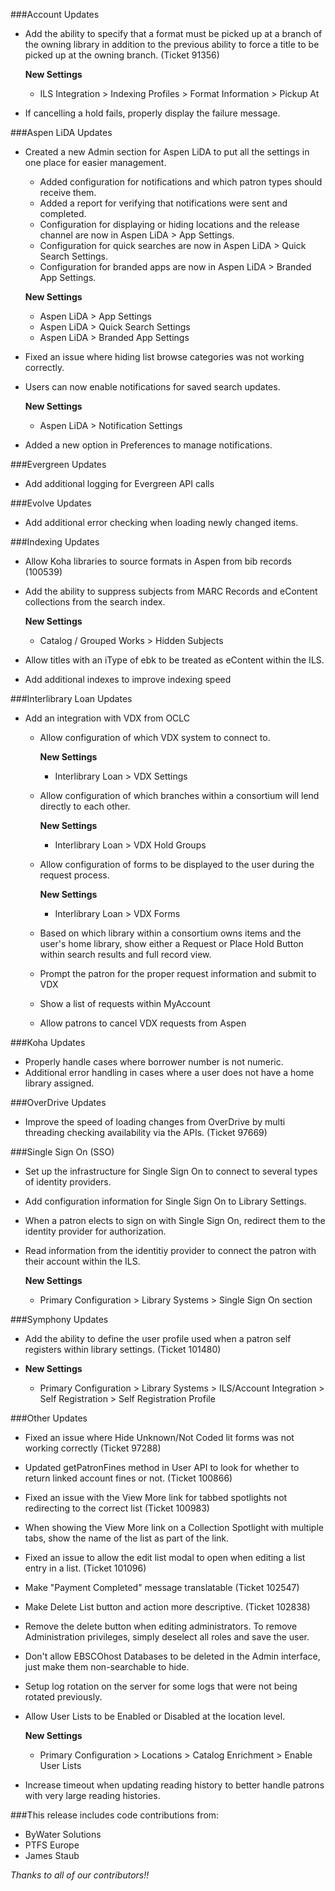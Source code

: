 ###Account Updates
- Add the ability to specify that a format must be picked up at a branch of the owning library in addition to the previous ability to force a title to be picked up at the owning branch. (Ticket 91356)   

  **New Settings**
  - ILS Integration > Indexing Profiles > Format Information > Pickup At
- If cancelling a hold fails, properly display the failure message. 

###Aspen LiDA Updates
- Created a new Admin section for Aspen LiDA to put all the settings in one place for easier management.
  - Added configuration for notifications and which patron types should receive them.
  - Added a report for verifying that notifications were sent and completed.
  - Configuration for displaying or hiding locations and the release channel are now in Aspen LiDA > App Settings.
  - Configuration for quick searches are now in Aspen LiDA > Quick Search Settings.
  - Configuration for branded apps are now in Aspen LiDA > Branded App Settings.

  **New Settings**
  - Aspen LiDA > App Settings
  - Aspen LiDA > Quick Search Settings
  - Aspen LiDA > Branded App Settings
- Fixed an issue where hiding list browse categories was not working correctly.
- Users can now enable notifications for saved search updates.

  **New Settings**
  - Aspen LiDA > Notification Settings
- Added a new option in Preferences to manage notifications.

###Evergreen Updates
- Add additional logging for Evergreen API calls

###Evolve Updates
- Add additional error checking when loading newly changed items.

###Indexing Updates
- Allow Koha libraries to source formats in Aspen from bib records (100539)
- Add the ability to suppress subjects from MARC Records and eContent collections from the search index.

  **New Settings**
  - Catalog / Grouped Works > Hidden Subjects
- Allow titles with an iType of ebk to be treated as eContent within the ILS.
- Add additional indexes to improve indexing speed

###Interlibrary Loan Updates
- Add an integration with VDX from OCLC
  - Allow configuration of which VDX system to connect to.

    **New Settings**
    - Interlibrary Loan > VDX Settings
  - Allow configuration of which branches within a consortium will lend directly to each other.

    **New Settings**
    - Interlibrary Loan > VDX Hold Groups
  - Allow configuration of forms to be displayed to the user during the request process. 

    **New Settings**
    - Interlibrary Loan > VDX Forms
  - Based on which library within a consortium owns items and the user's home library, show either a Request or Place Hold Button within search results and full record view.
  - Prompt the patron for the proper request information and submit to VDX 
  - Show a list of requests within MyAccount
  - Allow patrons to cancel VDX requests from Aspen

###Koha Updates
- Properly handle cases where borrower number is not numeric.
- Additional error handling in cases where a user does not have a home library assigned.

###OverDrive Updates
- Improve the speed of loading changes from OverDrive by multi threading checking availability via the APIs. (Ticket 97669)

###Single Sign On (SSO)
- Set up the infrastructure for Single Sign On to connect to several types of identity providers. 
- Add configuration information for Single Sign On to Library Settings. 
- When a patron elects to sign on with Single Sign On, redirect them to the identity provider for authorization. 
- Read information from the identitiy provider to connect the patron with their account within the ILS.

  **New Settings**
  - Primary Configuration > Library Systems > Single Sign On section

###Symphony Updates
- Add the ability to define the user profile used when a patron self registers within library settings. (Ticket 101480)

- **New Settings**
  - Primary Configuration > Library Systems > ILS/Account Integration > Self Registration > Self Registration Profile

###Other Updates
- Fixed an issue where Hide Unknown/Not Coded lit forms was not working correctly (Ticket 97288)
- Updated getPatronFines method in User API to look for whether to return linked account fines or not. (Ticket 100866)
- Fixed an issue with the View More link for tabbed spotlights not redirecting to the correct list (Ticket 100983)
- When showing the View More link on a Collection Spotlight with multiple tabs, show the name of the list as part of the link. 
- Fixed an issue to allow the edit list modal to open when editing a list entry in a list. (Ticket 101096)
- Make "Payment Completed" message translatable (Ticket 102547)
- Make Delete List button and action more descriptive. (Ticket 102838)
- Remove the delete button when editing administrators. To remove Administration privileges, simply deselect all roles and save the user.
- Don't allow EBSCOhost Databases to be deleted in the Admin interface, just make them non-searchable to hide. 
- Setup log rotation on the server for some logs that were not being rotated previously.
- Allow User Lists to be Enabled or Disabled at the location level. 

  **New Settings**
  - Primary Configuration > Locations > Catalog Enrichment > Enable User Lists
- Increase timeout when updating reading history to better handle patrons with very large reading histories.

###This release includes code contributions from:
- ByWater Solutions
- PTFS Europe
- James Staub

_Thanks to all of our contributors!!_